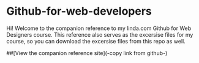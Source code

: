 # Github-for-web-developers


Hi! Welcome to the companion reference to my linda.com Github for Web Designers course. This reference also serves as the excersise files for my course, so you can download the excersise files from this repo as well.

##[View the companion reference site](-copy link from github-)
